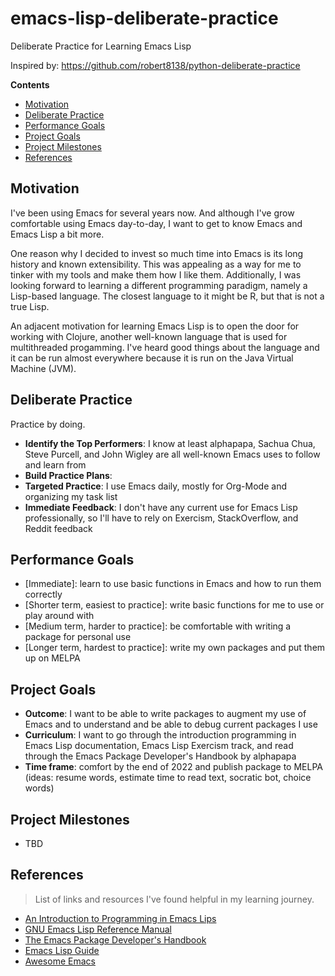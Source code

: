 # emacs-lisp-deliberate-practice

Deliberate Practice for Learning Emacs Lisp

Inspired by: https://github.com/robert8138/python-deliberate-practice

**Contents**

- [Motivation](#motivation)
- [Deliberate Practice](#deliberate-practice)
- [Performance Goals](#performance-goals)
- [Project Goals](#project-goals)
- [Project Milestones](#project-milestones)
- [References](#reference)

## Motivation

I've been using Emacs for several years now. And although I've grow comfortable
using Emacs day-to-day, I want to get to know Emacs and Emacs Lisp a bit more.

One reason why I decided to invest so much time into Emacs is its long history
and known extensibility. This was appealing as a way for me to tinker with my
tools and make them how I like them. Additionally, I was looking forward to
learning a different programming paradigm, namely a Lisp-based language. The
closest language to it might be R, but that is not a true Lisp.

An adjacent motivation for learning Emacs Lisp is to open the door for working
with Clojure, another well-known language that is used for multithreaded
progamming. I've heard good things about the language and it can be run almost
everywhere because it is run on the Java Virtual Machine (JVM).

## Deliberate Practice

Practice by doing.

- **Identify the Top Performers**: I know at least alphapapa, Sachua Chua,
  Steve Purcell, and John Wigley are all well-known Emacs uses to follow and
  learn from
- **Build Practice Plans**:
- **Targeted Practice**: I use Emacs daily, mostly for Org-Mode and organizing
  my task list
- **Immediate Feedback**: I don't have any current use for Emacs Lisp
  professionally, so I'll have to rely on Exercism, StackOverflow, and Reddit
  feedback

## Performance Goals

- [Immediate]: learn to use basic functions in Emacs and how to run them
  correctly
- [Shorter term, easiest to practice]: write basic functions for me to use or
  play around with
- [Medium term, harder to practice]: be comfortable with writing a package for
  personal use
- [Longer term, hardest to practice]: write my own packages and put them up on
  MELPA

## Project Goals

- **Outcome**: I want to be able to write packages to augment my use of Emacs
  and to understand and be able to debug current packages I use
- **Curriculum**: I want to go through the introduction programming in Emacs
  Lisp documentation, Emacs Lisp Exercism track, and read through the Emacs
  Package Developer's Handbook by alphapapa
- **Time frame**: comfort by the end of 2022 and publish package to MELPA
  (ideas: resume words, estimate time to read text, socratic bot, choice words)

## Project Milestones

- TBD

## References

> List of links and resources I've found helpful in my learning journey.

- [An Introduction to Programming in Emacs
  Lips](https://www.gnu.org/software/emacs/manual/eintr.html)
- [GNU Emacs Lisp Reference
  Manual](https://www.gnu.org/software/emacs/manual/elisp.html)
- [The Emacs Package Developer's
  Handbook](https://github.com/alphapapa/emacs-package-dev-handbook)
- [Emacs Lisp Guide](https://github.com/chrisdone/elisp-guide)
- [Awesome Emacs](https://github.com/emacs-tw/awesome-emacs)
